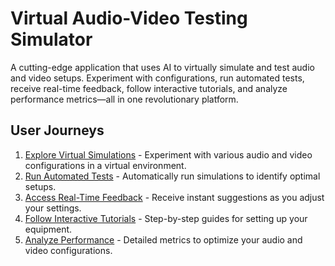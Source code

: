 # Virtual Audio-Video Testing Simulator

A cutting-edge application that uses AI to virtually simulate and test audio and video setups. Experiment with configurations, run automated tests, receive real-time feedback, follow interactive tutorials, and analyze performance metrics—all in one revolutionary platform.

## User Journeys

1. [Explore Virtual Simulations](docs/journeys/explore-virtual-simulations.md) - Experiment with various audio and video configurations in a virtual environment.
2. [Run Automated Tests](docs/journeys/run-automated-tests.md) - Automatically run simulations to identify optimal setups.
3. [Access Real-Time Feedback](docs/journeys/access-real-time-feedback.md) - Receive instant suggestions as you adjust your settings.
4. [Follow Interactive Tutorials](docs/journeys/follow-interactive-tutorials.md) - Step-by-step guides for setting up your equipment.
5. [Analyze Performance](docs/journeys/analyze-performance.md) - Detailed metrics to optimize your audio and video configurations.
